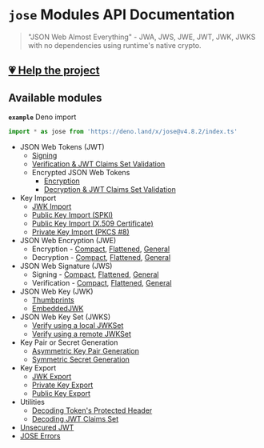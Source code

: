 # `jose` Modules API Documentation

> "JSON Web Almost Everything" - JWA, JWS, JWE, JWT, JWK, JWKS with no dependencies using runtime's native crypto.

## [💗 Help the project](https://github.com/panva/jose/blob/v4.8.2/docs/https://github.com/sponsors/panva)

## Available modules

**`example`** Deno import
```js
import * as jose from 'https://deno.land/x/jose@v4.8.2/index.ts'
```

- JSON Web Tokens (JWT)
  - [Signing](https://github.com/panva/jose/blob/v4.8.2/docs/classes/jwt_sign.SignJWT.md#readme)
  - [Verification & JWT Claims Set Validation](https://github.com/panva/jose/blob/v4.8.2/docs/functions/jwt_verify.jwtVerify.md#readme)
  - Encrypted JSON Web Tokens
    - [Encryption](https://github.com/panva/jose/blob/v4.8.2/docs/classes/jwt_encrypt.EncryptJWT.md#readme)
    - [Decryption & JWT Claims Set Validation](https://github.com/panva/jose/blob/v4.8.2/docs/functions/jwt_decrypt.jwtDecrypt.md#readme)
- Key Import
  - [JWK Import](https://github.com/panva/jose/blob/v4.8.2/docs/functions/key_import.importJWK.md#readme)
  - [Public Key Import (SPKI)](https://github.com/panva/jose/blob/v4.8.2/docs/functions/key_import.importSPKI.md#readme)
  - [Public Key Import (X.509 Certificate)](https://github.com/panva/jose/blob/v4.8.2/docs/functions/key_import.importX509.md#readme)
  - [Private Key Import (PKCS #8)](https://github.com/panva/jose/blob/v4.8.2/docs/functions/key_import.importPKCS8.md#readme)
- JSON Web Encryption (JWE)
  - Encryption - [Compact](https://github.com/panva/jose/blob/v4.8.2/docs/classes/jwe_compact_encrypt.CompactEncrypt.md#readme), [Flattened](https://github.com/panva/jose/blob/v4.8.2/docs/classes/jwe_flattened_encrypt.FlattenedEncrypt.md#readme), [General](https://github.com/panva/jose/blob/v4.8.2/docs/classes/jwe_general_encrypt.GeneralEncrypt.md#readme)
  - Decryption - [Compact](https://github.com/panva/jose/blob/v4.8.2/docs/functions/jwe_compact_decrypt.compactDecrypt.md#readme), [Flattened](https://github.com/panva/jose/blob/v4.8.2/docs/functions/jwe_flattened_decrypt.flattenedDecrypt.md#readme), [General](https://github.com/panva/jose/blob/v4.8.2/docs/functions/jwe_general_decrypt.generalDecrypt.md#readme)
- JSON Web Signature (JWS)
  - Signing - [Compact](https://github.com/panva/jose/blob/v4.8.2/docs/classes/jws_compact_sign.CompactSign.md#readme), [Flattened](https://github.com/panva/jose/blob/v4.8.2/docs/classes/jws_flattened_sign.FlattenedSign.md#readme), [General](https://github.com/panva/jose/blob/v4.8.2/docs/classes/jws_general_sign.GeneralSign.md#readme)
  - Verification - [Compact](https://github.com/panva/jose/blob/v4.8.2/docs/functions/jws_compact_verify.compactVerify.md#readme), [Flattened](https://github.com/panva/jose/blob/v4.8.2/docs/functions/jws_flattened_verify.flattenedVerify.md#readme), [General](https://github.com/panva/jose/blob/v4.8.2/docs/functions/jws_general_verify.generalVerify.md#readme)
- JSON Web Key (JWK)
  - [Thumbprints](https://github.com/panva/jose/blob/v4.8.2/docs/functions/jwk_thumbprint.calculateJwkThumbprint.md#readme)
  - [EmbeddedJWK](https://github.com/panva/jose/blob/v4.8.2/docs/functions/jwk_embedded.EmbeddedJWK.md#readme)
- JSON Web Key Set (JWKS)
  - [Verify using a local JWKSet](https://github.com/panva/jose/blob/v4.8.2/docs/functions/jwks_local.createLocalJWKSet.md#readme)
  - [Verify using a remote JWKSet](https://github.com/panva/jose/blob/v4.8.2/docs/functions/jwks_remote.createRemoteJWKSet.md#readme)
- Key Pair or Secret Generation
  - [Asymmetric Key Pair Generation](https://github.com/panva/jose/blob/v4.8.2/docs/functions/key_generate_key_pair.generateKeyPair.md#readme)
  - [Symmetric Secret Generation](https://github.com/panva/jose/blob/v4.8.2/docs/functions/key_generate_secret.generateSecret.md#readme)
- Key Export
  - [JWK Export](https://github.com/panva/jose/blob/v4.8.2/docs/functions/key_export.exportJWK.md#readme)
  - [Private Key Export](https://github.com/panva/jose/blob/v4.8.2/docs/functions/key_export.exportPKCS8.md#readme)
  - [Public Key Export](https://github.com/panva/jose/blob/v4.8.2/docs/functions/key_export.exportSPKI.md#readme)
- Utilities
  - [Decoding Token's Protected Header](https://github.com/panva/jose/blob/v4.8.2/docs/functions/util_decode_protected_header.decodeProtectedHeader.md#readme)
  - [Decoding JWT Claims Set](https://github.com/panva/jose/blob/v4.8.2/docs/functions/util_decode_jwt.decodeJwt.md#readme)
- [Unsecured JWT](https://github.com/panva/jose/blob/v4.8.2/docs/classes/jwt_unsecured.UnsecuredJWT.md#readme)
- [JOSE Errors](https://github.com/panva/jose/blob/v4.8.2/docs/modules/util_errors.md#readme)

[support-sponsor]: https://github.com/sponsors/panva
